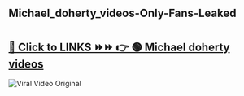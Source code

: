 
 ## Michael_doherty_videos-Only-Fans-Leaked

# <h2><a href="https://clipsfans.com/Michael_doherty_videos&ref=git">🔗 Click to LINKS ⏩⏩ 👉 🟢 Michael doherty videos </a></h2>

<a href="https://clipsfans.com/Michael_doherty_videos&ref=git" rel="nofollow" data-target="animated-image.originalLink"><img src="https://i.ibb.co.com/xMMVF88/686577567.gif" alt="Viral Video Original" style="max-width: 100%; display: inline-block;" data-target="animated-image.originalImage"></a>
